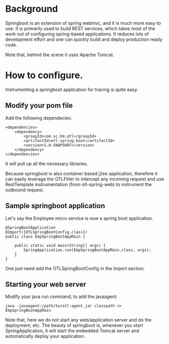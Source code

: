 # Background

Springboot is an extension of spring webmvc, and it is much more easy to use. It is primarily used to build REST services, which takes most of the work out of configuring spring-based applications. It reduces lots of development effort and one can quickly build and deploy production ready code.

Note that, behind the scene it uses Apache Tomcat.

# How to configure.

Instrumenting a springboot application for tracing is quite easy.

## Modify your pom file

Add the following dependecies:

```
<dependencies>
    <dependency>
        <groupId>com.sc.hm.otl</groupId>
        <artifactId>otl-spring-boot</artifactId>
        <version>1.0-SNAPSHOT</version>
    </dependency>
</dependencies>

```

It will pull up all the necessary libraries.

Because springboot is also container based j2ee application, therefore it can easily leverage the OTLFilter to intercept any incoming request and use RestTemplate instrumentation (from otl-spring-web) to instrument the outbound request.

## Sample springboot application

Let's say the Employee micro service is now a spring boot application.

```
@SpringBootApplication
@Import({OTLSpringBootConfig.class})
public class EmpSpringBootAppMain {
    
    public static void main(String[] args) {
        SpringApplication.run(EmpSpringBootAppMain.class, args);
    }
}
```

One just need add the OTLSpringBootConfig in the Import section.

## Starting your web server
Modify your java run command, to add the javaagent:

```
java -javaagent:/path/to/otl-agent.jar classpath <> EmpSpringBootAppMain
```

Note that, here we do not start any web/application server and do the deployment, etc. The beauty of springboot is, whenever you start SpringApplication, it will start the embedded Tomcat server and automatically deploy your application.

